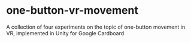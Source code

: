 # one-button-vr-movement
A collection of four experiments on the topic of one-button movement in VR, implemented in Unity for Google Cardboard
